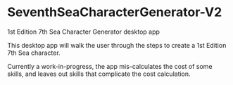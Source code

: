 # SeventhSeaCharacterGenerator-V2
1st Edition 7th Sea Character Generator desktop app

This desktop app will walk the user through the steps to create a 1st Edition 7th Sea character.

Currently a work-in-progress, the app mis-calculates the cost of some skills, and leaves out skills that complicate the cost calculation.


